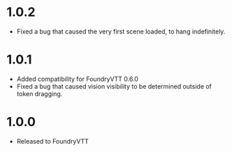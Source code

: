 # 1.0.2

* Fixed a bug that caused the very first scene loaded, to hang indefinitely.

# 1.0.1

* Added compatibility for FoundryVTT 0.6.0
* Fixed a bug that caused vision visibility to be determined outside of token dragging.

# 1.0.0

* Released to FoundryVTT
